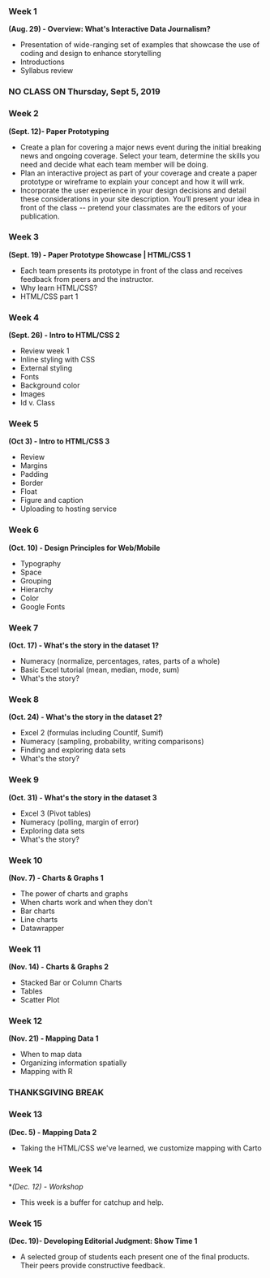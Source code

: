 

### Week 1 
**(Aug. 29) - Overview: What's Interactive Data Journalism?**
* Presentation of wide-ranging set of examples that showcase the use of coding and design to enhance storytelling
* Introductions
* Syllabus review

### NO CLASS ON Thursday, Sept 5, 2019 

### Week 2
**(Sept. 12)- Paper Prototyping**

* Create a plan for covering a major news event during the initial breaking news and ongoing coverage. Select your team, determine the skills you need and decide what each team member will be doing.
* Plan an interactive project as part of your coverage and create a paper prototype or wireframe to explain your concept and how it will wrk. 
* Incorporate the user experience in your design decisions and detail these considerations in your site description. You’ll present your idea in front of the class -- pretend your classmates are the editors of your publication. 

### Week 3
**(Sept. 19) - Paper Prototype Showcase | HTML/CSS 1**
* Each team presents its prototype in front of the class and receives feedback from peers and the instructor.
* Why learn HTML/CSS?
* HTML/CSS part 1

### Week 4 
**(Sept. 26) - Intro to HTML/CSS 2**
* Review week 1
* Inline styling with CSS
* External styling
* Fonts
* Background color 
* Images 
* Id v. Class

### Week 5 
**(Oct 3) - Intro to HTML/CSS 3**
* Review 
* Margins
* Padding
* Border
* Float
* Figure and caption 
* Uploading to hosting service

### Week 6 
**(Oct. 10) - Design Principles for Web/Mobile**
* Typography
* Space
* Grouping
* Hierarchy 
* Color
* Google Fonts

### Week 7 
**(Oct. 17) - What's the story in the dataset 1?**
* Numeracy (normalize, percentages, rates, parts of a whole)
* Basic Excel tutorial (mean, median, mode, sum)
* What's the story? 

### Week 8 
**(Oct. 24) - What's the story in the dataset 2?**
* Excel 2 (formulas including CountIf, Sumif)
* Numeracy (sampling, probability, writing comparisons)
* Finding and exploring data sets 
* What's the story?

### Week 9 
**(Oct. 31) - What's the story in the dataset 3**
* Excel 3 (Pivot tables)
* Numeracy (polling, margin of error)
* Exploring data sets
* What's the story?

### Week 10 
**(Nov. 7) - Charts & Graphs 1**
* The power of charts and graphs
* When charts work and when they don't
* Bar charts
* Line charts
* Datawrapper

### Week 11 
**(Nov. 14) - Charts & Graphs 2**
* Stacked Bar or Column Charts
* Tables
* Scatter Plot

### Week 12 
**(Nov. 21) - Mapping Data 1**
* When to map data
* Organizing information spatially 
* Mapping with R

### THANKSGIVING BREAK 

### Week 13
**(Dec. 5) - Mapping Data 2** 
* Taking the HTML/CSS we've learned, we customize mapping with Carto

### Week 14
**(Dec. 12) - Workshop*
* This week is a buffer for catchup and help.

### Week 15 
**(Dec. 19)- Developing Editorial Judgment: Show Time 1**
* A selected group of students each present one of the final products. Their peers provide constructive feedback. 


